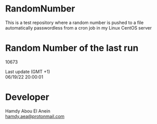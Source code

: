 # RandomNumber    
This is a test repository where a random number is pushed to a file automatically passwordless from a cron job in my Linux CentOS server    
# Random Number of the last run   
10673
      
Last update (GMT +1)    
06/19/22 20:00:01
# Developer    
Hamdy Abou El Anein   
hamdy.aea@protonmail.com
